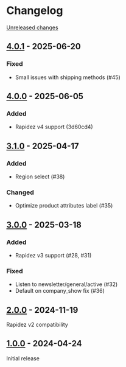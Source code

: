 # Changelog 

[Unreleased changes](https://github.com/rapidez/confira/compare/4.0.1...4.0.1)
## [4.0.1](https://github.com/rapidez/confira/releases/tag/4.0.1) - 2025-06-20

### Fixed

- Small issues with shipping methods (#45)

## [4.0.0](https://github.com/rapidez/confira/releases/tag/4.0.0) - 2025-06-05

### Added

- Rapidez v4 support (3d60cd4)

## [3.1.0](https://github.com/rapidez/confira/releases/tag/3.1.0) - 2025-04-17

### Added

- Region select (#38)

### Changed

- Optimize product attributes label (#35)

## [3.0.0](https://github.com/rapidez/confira/releases/tag/3.0.0) - 2025-03-18

### Added

- Rapidez v3 support (#28, #31)

### Fixed

- Listen to newsletter/general/active (#32)
- Default on company_show fix (#36)

## [2.0.0](https://github.com/rapidez/confira/releases/tag/2.0.0) - 2024-11-19

Rapidez v2 compatibility

## [1.0.0](https://github.com/rapidez/confira/releases/tag/1.0.0) - 2024-04-24

Initial release

